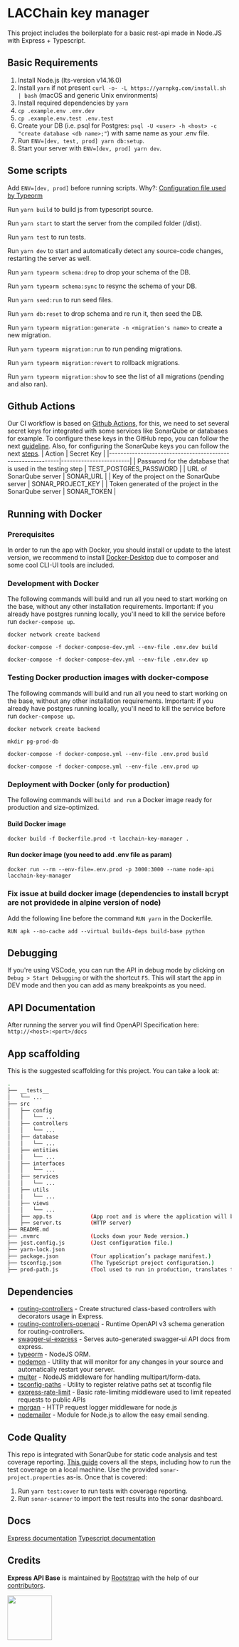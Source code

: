 # LACChain key manager

This project includes the boilerplate for a basic rest-api made in Node.JS with Express + Typescript.

## Basic Requirements

1. Install Node.js (lts-version v14.16.0)
2. Install `yarn` if not present `curl -o- -L https://yarnpkg.com/install.sh | bash` (macOS and generic Unix environments)
3. Install required dependencies by `yarn`
4. `cp .example.env .env.dev`
5. `cp .example.env.test .env.test`
6. Create your DB (i.e. psql for Postgres: `psql -U <user> -h <host> -c "create database <db name>;"`) with same name as your .env file.
7. Run `ENV=[dev, test, prod] yarn db:setup`.
8. Start your server with `ENV=[dev, prod] yarn dev`.

## Some scripts

Add `ENV=[dev, prod]` before running scripts.
Why?: [Configuration file used by Typeorm](https://typeorm.io/#/using-ormconfig/which-configuration-file-is-used-by-typeorm)

Run `yarn build` to build js from typescript source.

Run `yarn start` to start the server from the compiled folder (/dist).

Run `yarn test` to run tests.

Run `yarn dev` to start and automatically detect any source-code changes, restarting the server as well.

Run `yarn typeorm schema:drop` to drop your schema of the DB.

Run `yarn typeorm schema:sync` to resync the schema of your DB.

Run `yarn seed:run` to run seed files.

Run `yarn db:reset` to drop schema and re run it, then seed the DB.

Run `yarn typeorm migration:generate -n <migration's name>` to create a new migration.

Run `yarn typeorm migration:run` to run pending migrations.

Run `yarn typeorm migration:revert` to rollback migrations.

Run `yarn typeorm migration:show` to see the list of all migrations (pending and also ran).


## Github Actions
Our CI workflow is based on [Github Actions](https://docs.github.com/en/actions/learn-github-actions/introduction-to-github-actions), for this, we need to set several secret keys for integrated with some services like SonarQube or databases for example.
To configure these keys in the GitHub repo, you can follow the next [guideline](https://docs.github.com/en/actions/learn-github-actions/security-hardening-for-github-actions#using-secrets).
Also, for configuring the SonarQube keys you can follow the next [steps](https://github.com/rootstrap/node-ts-api-base/wiki/SonarQube-Setup).
| Action                                                     | Secret Key             |
|------------------------------------------------------------|------------------------|
| Password for the database that is used in the testing step | TEST_POSTGRES_PASSWORD |
| URL of SonarQube server                                    | SONAR_URL              |
| Key of the project on the SonarQube server                 | SONAR_PROJECT_KEY      |
| Token generated of the project in the SonarQube server     | SONAR_TOKEN            |


## Running with Docker

### Prerequisites
In order to run the app with Docker, you should install or update to the latest version, we recommend to install [Docker-Desktop](https://docs.docker.com/get-docker/) due to composer and some cool CLI-UI tools are included.

### Development with Docker

The following commands will build and run all you need to start working on the base, without any other installation requirements. Important: if you already have postgres running locally, you'll need to kill the service before run `docker-compose up`.

```
docker network create backend
```

```
docker-compose -f docker-compose-dev.yml --env-file .env.dev build
```

```
docker-compose -f docker-compose-dev.yml --env-file .env.dev up
```


### Testing Docker production images with docker-compose

The following commands will build and run all you need to start working on the base, without any other installation requirements. Important: if you already have postgres running locally, you'll need to kill the service before run `docker-compose up`.

```
docker network create backend
```

```
mkdir pg-prod-db
```

```
docker-compose -f docker-compose.yml --env-file .env.prod build
```

```
docker-compose -f docker-compose.yml --env-file .env.prod up
```

### Deployment with Docker (only for production)

The following commands will `build and run` a Docker image ready for production and size-optimized.

#### Build Docker image

```
docker build -f Dockerfile.prod -t lacchain-key-manager .
```

#### Run docker image (you need to add .env file as param)

```
docker run --rm --env-file=.env.prod -p 3000:3000 --name node-api lacchain-key-manager
```

### Fix issue at build docker image (dependencies to install bcrypt are not providede in alpine version of node)
 
Add the following line before the command ` RUN yarn ` in the Dockerfile.

```
RUN apk --no-cache add --virtual builds-deps build-base python
```

## Debugging

If you're using VSCode, you can run the API in debug mode by clicking on `Debug > Start Debugging` or with the shortcut `F5`. This will start the app in DEV mode and then you can add as many breakpoints as you need.


## API Documentation

After running the server you will find OpenAPI Specification here: `http://<host>:<port>/docs`


## App scaffolding

This is the suggested scaffolding for this project. You can take a look at:

```bash
.
├── __tests__
│   └── ...
├── src
│   ├── config
│   │   └── ...
│   ├── controllers
│   │   └── ...
│   ├── database
│   │   └── ...
│   ├── entities
│   │   └── ...
│   ├── interfaces
│   │   └── ...
│   ├── services
│   │   └── ...
│   ├── utils
│   │   └── ...
│   ├── views
│   │   └── ...
│   ├── app.ts            (App root and is where the application will be configured.)
│   ├── server.ts         (HTTP server)
├── README.md
├── .nvmrc                (Locks down your Node version.)
├── jest.config.js        (Jest configuration file.)
├── yarn-lock.json
├── package.json          (Your application’s package manifest.)
├── tsconfig.json         (The TypeScript project configuration.)
├── prod-path.js          (Tool used to run in production, translates ts-path and alias)
```

## Dependencies

- [routing-controllers](https://github.com/typestack/routing-controllers) - Create structured class-based controllers with decorators usage in Express.
- [routing-controllers-openapi](https://www.npmjs.com/package/routing-controllers-openapi) - Runtime OpenAPI v3 schema generation for routing-controllers.
- [swagger-ui-express](https://www.npmjs.com/package/swagger-ui-express) - Serves auto-generated swagger-ui API docs from express.
- [typeorm](https://typeorm.io/#/) - NodeJS ORM.
- [nodemon](https://nodemon.io/) - Utility that will monitor for any changes in your source and automatically restart your server.
- [multer](https://github.com/expressjs/multer) -  NodeJS middleware for handling multipart/form-data.
- [tsconfig-paths](https://github.com/dividab/tsconfig-paths#readme) - Utility to register relative paths set at tsconfig file
- [express-rate-limit](https://github.com/nfriedly/express-rate-limit) - Basic rate-limiting middleware used to limit repeated requests to public APIs
- [morgan](https://github.com/expressjs/morgan) - HTTP request logger middleware for node.js
- [nodemailer](github.com/nodemailer/nodemailer) - Module for Node.js to allow the easy email sending. 

## Code Quality

This repo is integrated with SonarQube for static code analysis and test coverage reporting. [This guide](https://www.notion.so/rootstrap/SonarQube-c87fcaef3fbe4d7995ad087486768a24#a59df288a98c4410807c02c2d381ec6a) covers all the steps, including how to run the test coverage on a local machine.
Use the provided `sonar-project.properties` as-is.
Once that is covered:
1. Run `yarn test:cover` to run tests with coverage reporting.
2. Run `sonar-scanner` to import the test results into the sonar dashboard.

## Docs

[Express documentation](https://expressjs.com/es/)
[Typescript documentation](https://www.typescriptlang.org/)

## Credits

**Express API Base** is maintained by [Rootstrap](http://www.rootstrap.com) with the help of our [contributors](https://github.com/rootstrap/express-api-base/graphs/contributors).

[<img src="https://s3-us-west-1.amazonaws.com/rootstrap.com/img/rs.png" width="100"/>](http://www.rootstrap.com)

